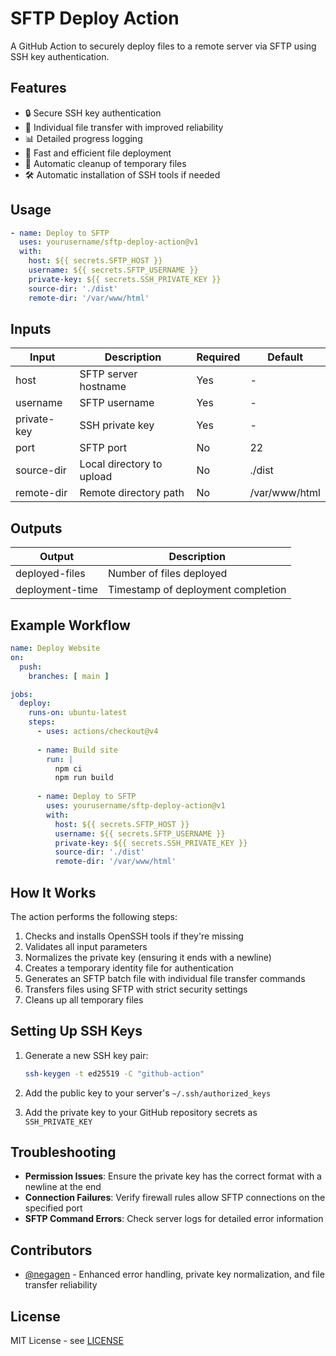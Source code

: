 # SFTP Deploy Action

A GitHub Action to securely deploy files to a remote server via SFTP using SSH key authentication.

## Features

- 🔒 Secure SSH key authentication
- 📁 Individual file transfer with improved reliability
- 📊 Detailed progress logging
- 🚀 Fast and efficient file deployment
- 🧹 Automatic cleanup of temporary files
- 🛠️ Automatic installation of SSH tools if needed

## Usage

```yaml
- name: Deploy to SFTP
  uses: yourusername/sftp-deploy-action@v1
  with:
    host: ${{ secrets.SFTP_HOST }}
    username: ${{ secrets.SFTP_USERNAME }}
    private-key: ${{ secrets.SSH_PRIVATE_KEY }}
    source-dir: './dist'
    remote-dir: '/var/www/html'
```

## Inputs

| Input | Description | Required | Default |
|-------|-------------|----------|---------|
| host | SFTP server hostname | Yes | - |
| username | SFTP username | Yes | - |
| private-key | SSH private key | Yes | - |
| port | SFTP port | No | 22 |
| source-dir | Local directory to upload | No | ./dist |
| remote-dir | Remote directory path | No | /var/www/html |

## Outputs

| Output | Description |
|--------|-------------|
| deployed-files | Number of files deployed |
| deployment-time | Timestamp of deployment completion |

## Example Workflow

```yaml
name: Deploy Website
on:
  push:
    branches: [ main ]

jobs:
  deploy:
    runs-on: ubuntu-latest
    steps:
      - uses: actions/checkout@v4
      
      - name: Build site
        run: |
          npm ci
          npm run build
          
      - name: Deploy to SFTP
        uses: yourusername/sftp-deploy-action@v1
        with:
          host: ${{ secrets.SFTP_HOST }}
          username: ${{ secrets.SFTP_USERNAME }}
          private-key: ${{ secrets.SSH_PRIVATE_KEY }}
          source-dir: './dist'
          remote-dir: '/var/www/html'
```

## How It Works

The action performs the following steps:

1. Checks and installs OpenSSH tools if they're missing
2. Validates all input parameters
3. Normalizes the private key (ensuring it ends with a newline)
4. Creates a temporary identity file for authentication
5. Generates an SFTP batch file with individual file transfer commands
6. Transfers files using SFTP with strict security settings
7. Cleans up all temporary files

## Setting Up SSH Keys

1. Generate a new SSH key pair:
   ```bash
   ssh-keygen -t ed25519 -C "github-action"
   ```

2. Add the public key to your server's `~/.ssh/authorized_keys`

3. Add the private key to your GitHub repository secrets as `SSH_PRIVATE_KEY`

## Troubleshooting

- **Permission Issues**: Ensure the private key has the correct format with a newline at the end
- **Connection Failures**: Verify firewall rules allow SFTP connections on the specified port
- **SFTP Command Errors**: Check server logs for detailed error information

## Contributors

- [@negagen](https://github.com/negagen) - Enhanced error handling, private key normalization, and file transfer reliability

## License

MIT License - see [LICENSE](LICENSE)